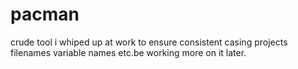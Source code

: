 # pacman
crude tool i whiped up at work  to ensure consistent casing  projects filenames variable names etc.be working more on it later.

